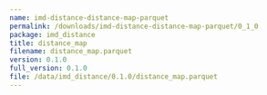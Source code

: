 ```yaml
---
name: imd-distance-distance-map-parquet
permalink: /downloads/imd-distance-distance-map-parquet/0_1_0
package: imd_distance
title: distance_map
filename: distance_map.parquet
version: 0.1.0
full_version: 0.1.0
file: /data/imd_distance/0.1.0/distance_map.parquet
---
```

